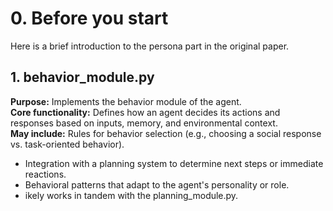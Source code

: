 # **0. Before you start**
Here is a brief introduction to the persona part in the original paper.  

## **1. behavior_module.py**
**Purpose:** Implements the behavior module of the agent.  
**Core functionality:** Defines how an agent decides its actions and responses based on inputs, memory, and environmental context.  
**May include:** Rules for behavior selection (e.g., choosing a social response vs. task-oriented behavior).  
* Integration with a planning system to determine next steps or immediate reactions.
* Behavioral patterns that adapt to the agent's personality or role.
* ikely works in tandem with the planning_module.py.

